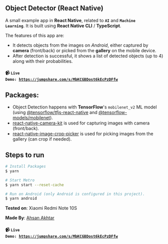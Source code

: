 ## Object Detector (React Native)

A small example app in **React Native**, related to <code>**AI**</code> and <code>**Machine Learning**</code>. It is built using **React Native CLI** / **TypeScript**.

The features of this app are:
* It detects objects from the images on _Android_, either captured by **camera** (front/back) or picked from the **gallery** on the mobile device.
* After detection is successful, it shows a list of detected objects (up to 4) along with their probabilities.

#### :video_camera: <code>**Live Demo**: https://jumpshare.com/s/MbKCGBDost6kEcPzDFfw</code>


## Packages:

* Object Detection happens with **TensorFlow**'s `mobilenet_v2` ML model (using [@tensorflow/tfjs-react-native](https://www.npmjs.com/package/@tensorflow/tfjs-react-native) and [@tensorflow-models/mobilenet](https://www.npmjs.com/package/@tensorflow-models/mobilenet)).
* [react-native-camera-kit](https://www.npmjs.com/package/react-native-camera-kit) is used for capturing images with camera (front/back).
* [react-native-image-crop-picker](https://www.npmjs.com/package/react-native-image-crop-picker) is used for picking images from the gallery (can crop if needed).

## Steps to run

```bash
# Install Packages
$ yarn

# Start Metro
$ yarn start --reset-cache

# Run on Android (only Android is configured in this project).
$ yarn android
```

**Tested on**: Xiaomi Redmi Note 10S

**Made By**: [Ahsan Akhtar](https://www.linkedin.com/in/m-ahsan-akhtar)

#### :video_camera: <code>**Live Demo**: https://jumpshare.com/s/MbKCGBDost6kEcPzDFfw</code>